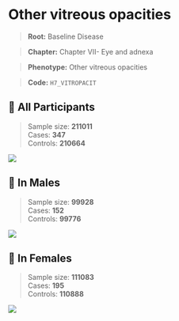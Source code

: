 # Other vitreous opacities

> **Root:** Baseline Disease  

> **Chapter:** Chapter VII- Eye and adnexa  

> **Phenotype:** Other vitreous opacities  

> **Code:** `H7_VITROPACIT`

## 🧪 All Participants  
> Sample size: **211011**  
> Cases: **347**  
> Controls: **210664**
<img src="/Disease/Figures/ALL/Incidence/H7_VITROPACIT.png"/>
<CsvTable src="/Disease_Data/ALL/Incidence/COX_H7_VITROPACIT.csv" label="🔍 View full results" />

## 👨 In Males  
> Sample size: **99928**  
> Cases: **152**  
> Controls: **99776**
<img src="/Disease/Figures/Male/Incidence/H7_VITROPACIT.png"/>
<CsvTable src="/Disease_Data/Male/Incidence/COX_H7_VITROPACIT.csv" label="🔍 View full results" />

## 👩 In Females  
> Sample size: **111083**  
> Cases: **195**  
> Controls: **110888**
<img src="/Disease/Figures/Female/Incidence/H7_VITROPACIT.png"/>
<CsvTable src="/Disease_Data/Female/Incidence/COX_H7_VITROPACIT.csv" label="🔍 View full results" />
